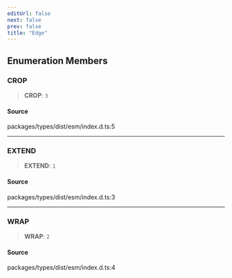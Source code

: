 ```yaml
---
editUrl: false
next: false
prev: false
title: "Edge"
---
```


## Enumeration Members

### CROP

> **CROP**: `3`

#### Source

packages/types/dist/esm/index.d.ts:5

***

### EXTEND

> **EXTEND**: `1`

#### Source

packages/types/dist/esm/index.d.ts:3

***

### WRAP

> **WRAP**: `2`

#### Source

packages/types/dist/esm/index.d.ts:4
